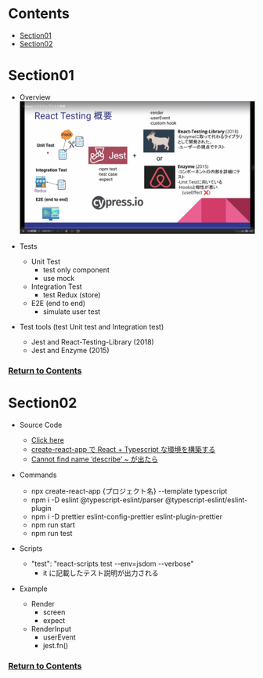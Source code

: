 <a id="contents"></a>

# Contents

- [Section01](#sec01)
- [Section02](#sec02)

<a id="sec01"></a>

# Section01

- Overview
  ![Image](../src/images/sec01/lesson01-01.png)

- Tests

  - Unit Test
    - test only component
    - use mock
  - Integration Test
    - test Redux (store)
  - E2E (end to end)
    - simulate user test

- Test tools (test Unit test and Integration test)
  - Jest and React-Testing-Library (2018)
  - Jest and Enzyme (2015)

### [Return to Contents](#contents)

<a id="sec02"></a>

# Section02

- Source Code
  - [Click here](https://github.com/GomaGoma676/react-testing-library-lesson/tree/master/src)
  - [create-react-app で React + Typescript な環境を構築する](https://qiita.com/sunnyG/items/05c2e9381d6ba2d9fccf)
  - [Cannot find name ‘describe’ ~ が出たら](https://meisoudev.com/jest-on-typescript/#:~:text=Cannot%20find%20name%20'describe'%20~,%E3%82%92%E8%BF%BD%E5%8A%A0%E3%81%99%E3%82%8C%E3%81%B0OK%E3%80%82)
- Commands
  - npx create-react-app {プロジェクト名} --template typescript
  - npm i -D eslint @typescript-eslint/parser @typescript-eslint/eslint-plugin
  - npm i -D prettier eslint-config-prettier eslint-plugin-prettier
  - npm run start
  - npm run test
- Scripts

  - "test": "react-scripts test --env=jsdom --verbose"
    - it に記載したテスト説明が出力される

- Example
  - Render
    - screen
    - expect
  - RenderInput
    - userEvent
    - jest.fn()

### [Return to Contents](#contents)
